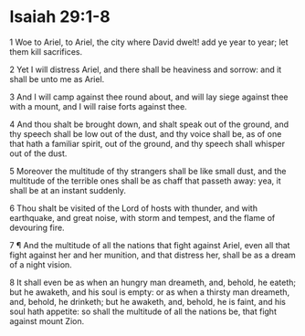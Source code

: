 # Isaiah 29:1-8

1 Woe to Ariel, to Ariel, the city where David dwelt! add ye year to year; let them kill sacrifices.

2 Yet I will distress Ariel, and there shall be heaviness and sorrow: and it shall be unto me as Ariel.

3 And I will camp against thee round about, and will lay siege against thee with a mount, and I will raise forts against thee.

4 And thou shalt be brought down, and shalt speak out of the ground, and thy speech shall be low out of the dust, and thy voice shall be, as of one that hath a familiar spirit, out of the ground, and thy speech shall whisper out of the dust.

5 Moreover the multitude of thy strangers shall be like small dust, and the multitude of the terrible ones shall be as chaff that passeth away: yea, it shall be at an instant suddenly.

6 Thou shalt be visited of the Lord of hosts with thunder, and with earthquake, and great noise, with storm and tempest, and the flame of devouring fire.

7 ¶ And the multitude of all the nations that fight against Ariel, even all that fight against her and her munition, and that distress her, shall be as a dream of a night vision.

8 It shall even be as when an hungry man dreameth, and, behold, he eateth; but he awaketh, and his soul is empty: or as when a thirsty man dreameth, and, behold, he drinketh; but he awaketh, and, behold, he is faint, and his soul hath appetite: so shall the multitude of all the nations be, that fight against mount Zion.
